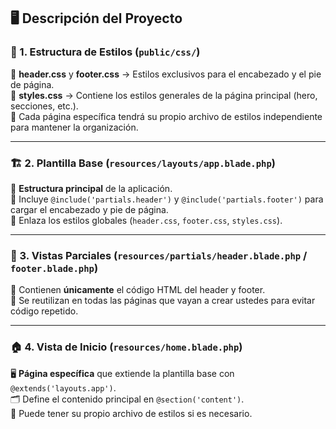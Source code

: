 ## 🖥️ Descripción del Proyecto  

### 📁 1. Estructura de Estilos (`public/css/`)  
📌 **header.css** y **footer.css** → Estilos exclusivos para el encabezado y el pie de página.  
🎨 **styles.css** → Contiene los estilos generales de la página principal (hero, secciones, etc.).  
📂 Cada página específica tendrá su propio archivo de estilos independiente para mantener la organización.  

---

### 🏗️ 2. Plantilla Base (`resources/layouts/app.blade.php`)  
📌 **Estructura principal** de la aplicación.  
🔗 Incluye `@include('partials.header')` y `@include('partials.footer')` para cargar el encabezado y pie de página.  
🎨 Enlaza los estilos globales (`header.css`, `footer.css`, `styles.css`).  

---

### 🧩 3. Vistas Parciales (`resources/partials/header.blade.php` / `footer.blade.php`)  
📝 Contienen **únicamente** el código HTML del header y footer.  
🔄 Se reutilizan en todas las páginas que vayan a crear ustedes para evitar código repetido.  

---

### 🏠 4. Vista de Inicio (`resources/home.blade.php`)  
🖥️ **Página específica** que extiende la plantilla base con `@extends('layouts.app')`.  
🗂️ Define el contenido principal en `@section('content')`.  
🎨 Puede tener su propio archivo de estilos si es necesario.  
